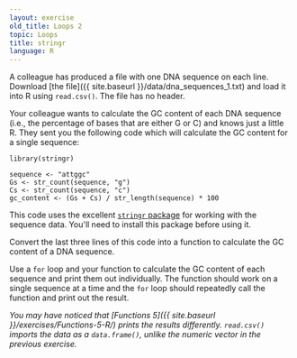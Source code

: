 ```yaml
---
layout: exercise
old_title: Loops 2
topic: Loops
title: stringr
language: R
---
```


A colleague has produced a file with one DNA sequence on each line. Download
[the file]({{ site.baseurl }}/data/dna_sequences_1.txt) and load it into R using 
`read.csv()`. The file has no header.

Your colleague wants to calculate the GC content of each DNA sequence (i.e., the
percentage of bases that are either G or C) and knows just a little R. They sent
you the following code which will calculate the GC content for a single
sequence:

```
library(stringr)

sequence <- "attggc"
Gs <- str_count(sequence, "g")
Cs <- str_count(sequence, "c")
gc_content <- (Gs + Cs) / str_length(sequence) * 100 
```

This code uses the excellent
[`stringr` package](http://cran.r-project.org/web/packages/stringr/stringr.pdf)
for working with the sequence data. You'll need to install this package before
using it.

Convert the last three lines of this code into a function to calculate the GC
content of a DNA sequence.

Use a `for` loop and your function to calculate the GC content of each sequence 
and print them out individually. The function should work on a single sequence 
at a time and the `for` loop should repeatedly call the function and print out 
the result.

*You may have noticed that [Functions 5]({{ site.baseurl }}/exercises/Functions-5-R/)
prints the results differently. `read.csv()` imports the data as a
`data.frame()`, unlike the numeric vector in the previous exercise.*

